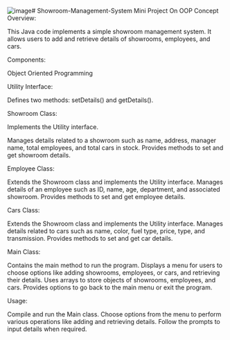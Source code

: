 ![image](https://github.com/syedsarin/Showroom-Management-System/assets/146479866/b49d2655-f864-44c9-8c2e-3e5aeefd61f6)# Showroom-Management-System
Mini Project On OOP Concept
Overview:

This Java code implements a simple showroom management system. It allows users to add and retrieve details of showrooms, employees, and cars.

Components:

Object Oriented Programming

Utility Interface:

Defines two methods: setDetails() and getDetails().

Showroom Class:

Implements the Utility interface.

Manages details related to a showroom such as name, address, manager name, total employees, and total cars in stock.
Provides methods to set and get showroom details.

Employee Class:

Extends the Showroom class and implements the Utility interface.
Manages details of an employee such as ID, name, age, department, and associated showroom.
Provides methods to set and get employee details.

Cars Class:

Extends the Showroom class and implements the Utility interface.
Manages details related to cars such as name, color, fuel type, price, type, and transmission.
Provides methods to set and get car details.

Main Class:

Contains the main method to run the program.
Displays a menu for users to choose options like adding showrooms, employees, or cars, and retrieving their details.
Uses arrays to store objects of showrooms, employees, and cars.
Provides options to go back to the main menu or exit the program.

Usage:

Compile and run the Main class.
Choose options from the menu to perform various operations like adding and retrieving details.
Follow the prompts to input details when required.
